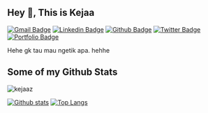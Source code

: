 ## Hey 👋, This is Kejaa
[![Gmail Badge](https://img.shields.io/badge/-caly.za17@gmail.com-c14438?style=flat&logo=Gmail&logoColor=white&link=mailto:caly.za17@gmail.com)](mailto:caly.za17@gmail.com) 
[![Linkedin Badge](https://img.shields.io/badge/-axsx-0072b1?style=flat&logo=Linkedin&logoColor=white&link=https://www.linkedin.com/in/axsx/)](https://www.linkedin.com/in/axsx/) [![Github Badge](https://img.shields.io/badge/-kejaaz-grey?style=flat&logo=github&logoColor=white&link=https://github.com/kejaaz/)](https://www.github.com/kejaaz/) [![Twitter Badge](https://img.shields.io/badge/-xsxsx-00acee?style=flat&logo=instagram&logoColor=white&link=https://instagram.com/kejaa_/)](https://www.instagram.com/kejaaz_/) [![Portfolio Badge](https://img.shields.io/badge/portfolio-web-blue?style=flat&link=hahai.com/)](hahai.com/) <p align='left'>Hehe gk tau mau ngetik apa. hehhe</p>
## Some of my Github Stats
<p align=left> <img src=https://komarev.com/ghpvc/?username=kejaaz alt=kejaaz /> </p>

[![Github stats](https://github-readme-stats.vercel.app/api?username=kejaaz&show_icons=true&include_all_commits=true)](https://github.com/kejaaz/github-readme-stats)
[![Top Langs](https://github-readme-stats.vercel.app/api/top-langs/?username=kejaaz&layout=compact)](https://github.com/kejaaz/github-readme-stats)
